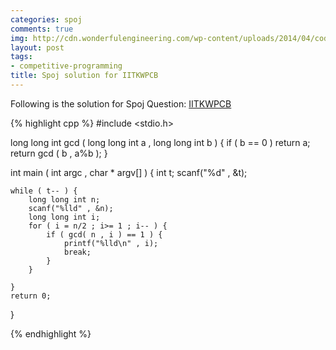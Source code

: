 ```yaml
---
categories: spoj
comments: true
img: http://cdn.wonderfulengineering.com/wp-content/uploads/2014/04/code-wallpaper-6.png
layout: post
tags:
- competitive-programming
title: Spoj solution for IITKWPCB
---
```


Following is the solution for Spoj Question: [IITKWPCB](http://www.spoj.com/problems/IITKWPCB/)

{% highlight cpp %}
#include <stdio.h>

long long int gcd ( long long int a , long long int b ) {
	if ( b == 0 )
		return a;
	return gcd ( b , a%b );
}

int main ( int argc , char * argv[] ) {
	int t;
	scanf("%d" , &t);

	while ( t-- ) {
		long long int n;
		scanf("%lld" , &n);
		long long int i;
		for ( i = n/2 ; i>= 1 ; i-- ) {
			if ( gcd( n , i ) == 1 ) {
				printf("%lld\n" , i);
				break;
			}
		}

	}
	return 0;
}

{% endhighlight %}